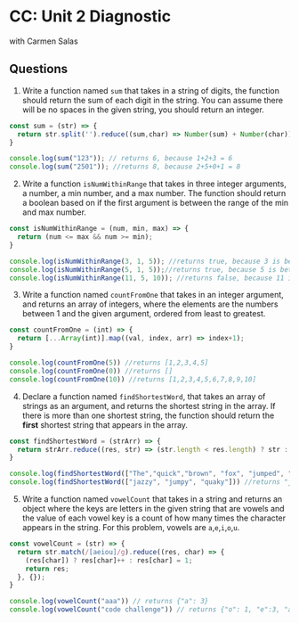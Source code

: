 # CC: Unit 2 Diagnostic
with Carmen Salas

## Questions
1. Write a function named `sum` that takes in a string of digits, the function should return the sum of each digit in the string. You can assume there will be no spaces in the given string, you should return an integer. 
```js
const sum = (str) => {
  return str.split('').reduce((sum,char) => Number(sum) + Number(char));
}

console.log(sum("123")); // returns 6, because 1+2+3 = 6
console.log(sum("2501")); //returns 8, because 2+5+0+1 = 8
```

2. Write a function `isNumWithinRange` that takes in three integer arguments, a number, a min number, and a max number. The function should return a boolean based on if the first argument is between the range of the min and max number. 
```js
const isNumWithinRange = (num, min, max) => {
  return (num <= max && num >= min);
}

console.log(isNumWithinRange(3, 1, 5)); //returns true, because 3 is between 1 and 5 
console.log(isNumWithinRange(5, 1, 5));//returns true, because 5 is between 1 and 5 
console.log(isNumWithinRange(11, 5, 10)); //returns false, because 11 is not between 5 and 
```
3. Write a function named `countFromOne` that takes in an integer argument, and returns an array of integers, where the elements are the numbers between 1 and the given argument, ordered from least to greatest. 
```js
const countFromOne = (int) => {
  return [...Array(int)].map((val, index, arr) => index+1);
}

console.log(countFromOne(5)) //returns [1,2,3,4,5]
console.log(countFromOne(0)) //returns []
console.log(countFromOne(10)) //returns [1,2,3,4,5,6,7,8,9,10]
```
4. Declare a function named `findShortestWord`, that takes an array of strings as an argument, and returns the shortest string in the array. If there is more than one shortest string, the function should return the **first** shortest string that appears in the array. 
```js
const findShortestWord = (strArr) => {
  return strArr.reduce((res, str) => (str.length < res.length) ? str : res);
}

console.log(findShortestWord(["The","quick","brown", "fox", "jumped", "over", "the", "lazy", "dog"])) //returns "The"
console.log(findShortestWord(["jazzy", "jumpy", "quaky"])) //returns "jazzy"
```
5. Write a function named `vowelCount` that takes in a string and returns an object where the keys are letters in the given string that are vowels and the value of each vowel key is a count of how many times the character appears in the string. For this problem, vowels are `a`,`e`,`i`,`o`,`u`.
```js
const vowelCount = (str) => {
  return str.match(/[aeiou]/g).reduce((res, char) => {
    (res[char]) ? res[char]++ : res[char] = 1;
    return res;
  }, {});
}

console.log(vowelCount("aaa")) // returns {"a": 3}
console.log(vowelCount("code challenge")) // returns {"o": 1, "e":3, "a":1,}
```
